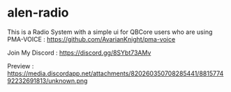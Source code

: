 # alen-radio

This is a Radio System with a simple ui for QBCore users who are using
PMA-VOICE : https://github.com/AvarianKnight/pma-voice

Join My Discord : https://discord.gg/8SYbt73AMv

Preview : https://media.discordapp.net/attachments/820260350708285441/881577492232691813/unknown.png

